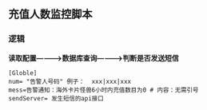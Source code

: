 ## 充值人数监控脚本

### 逻辑

**读取配置————>数据库查询————>判断是否发送短信**

```
[Globle]
num= "告警人号码" 例子：  xxx|xxx|xxx
mess=告警通知：海外卡片怪兽6小时内充值数目为0 # 内容：无需引号 
sendServer= 发生短信的api接口
```